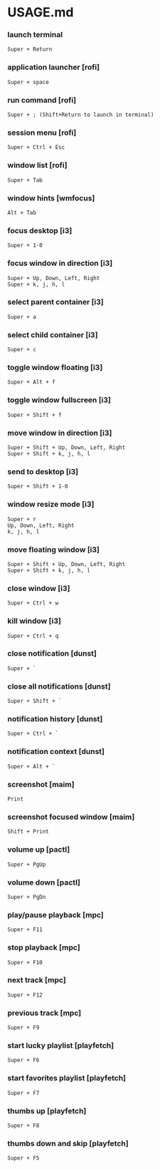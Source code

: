 # USAGE.md

### launch terminal
    Super + Return

### application launcher [rofi]
    Super + space

### run command [rofi]
    Super + ; (Shift+Return to launch in terminal)

### session menu [rofi]
    Super + Ctrl + Esc

### window list [rofi]
    Super + Tab

### window hints [wmfocus]
    Alt + Tab

### focus desktop [i3]
    Super + 1-0

### focus window in direction [i3]
    Super + Up, Down, Left, Right
    Super + k, j, h, l

### select parent container [i3]
    Super + a

### select child container [i3]
    Super + c

### toggle window floating [i3]
    Super + Alt + f

### toggle window fullscreen [i3]
    Super + Shift + f

### move window in direction [i3]
    Super + Shift + Up, Down, Left, Right
    Super + Shift + k, j, h, l

### send to desktop [i3]
    Super + Shift + 1-0

### window resize mode [i3]
    Super + r
    Up, Down, Left, Right
    k, j, h, l

### move floating window [i3]
    Super + Shift + Up, Down, Left, Right
    Super + Shift + k, j, h, l

### close window [i3]
    Super + Ctrl + w

### kill window [i3]
    Super + Ctrl + q

### close notification [dunst]
    Super + `

### close all notifications [dunst]
    Super + Shift + `

### notification history [dunst]
    Super + Ctrl + `

### notification context [dunst]
    Super + Alt + `

### screenshot [maim]
    Print

### screenshot focused window [maim]
    Shift + Print

### volume up [pactl]
    Super + PgUp

### volume down [pactl]
    Super + PgDn

### play/pause playback [mpc]
    Super + F11

### stop playback [mpc]
    Super + F10

### next track [mpc]
    Super + F12

### previous track [mpc]
    Super + F9

### start lucky playlist [playfetch]
    Super + F6

### start favorites playlist [playfetch]
    Super + F7

### thumbs up [playfetch]
    Super + F8

### thumbs down and skip [playfetch]
    Super + F5

